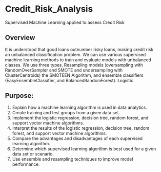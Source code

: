 # Credit_Risk_Analysis
Supervised Machine Learning applied to assess Credit Risk 

## Overview   
It is understood that good loans outnumber risky loans, making credit risk an unbalanced classification problem. We can use various supervised machine learning methods  to train and evaluate models with unbalanced classes. We use three types, Resampling models (oversampling with RandomOverSampler and SMOTE and undersampling with ClusterCentroids) the SMOTEEN Algorithm, and ensemble classifiers (EasyEnsembleClassifier, and BalancedRandomForest). Logistic

## Purpose: 
1. Explain how a machine learning algorithm is used in data analytics.
2. Create training and test groups from a given data set.
3. Implement the logistic regression, decision tree, random forest, and support vector machine algorithms.
4. Interpret the results of the logistic regression, decision tree, random forest, and support vector machine algorithms.
5. Compare the advantages and disadvantages of each supervised learning algorithm.
6. Determine which supervised learning algorithm is best used for a given data set or scenario.
7. Use ensemble and resampling techniques to improve model performance.

